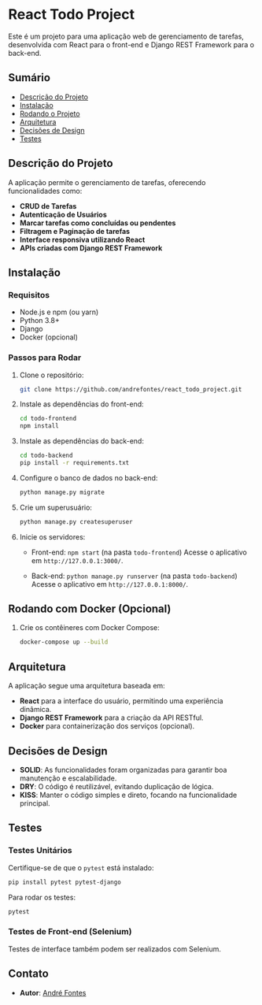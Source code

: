 
# React Todo Project

Este é um projeto para uma aplicação web de gerenciamento de tarefas, desenvolvida com React para o front-end e Django REST Framework para o back-end.

## Sumário
- [Descrição do Projeto](#descrição-do-projeto)
- [Instalação](#instalação)
- [Rodando o Projeto](#rodando-o-projeto)
- [Arquitetura](#arquitetura)
- [Decisões de Design](#decisões-de-design)
- [Testes](#testes)

## Descrição do Projeto

A aplicação permite o gerenciamento de tarefas, oferecendo funcionalidades como:
- **CRUD de Tarefas**
- **Autenticação de Usuários**
- **Marcar tarefas como concluídas ou pendentes**
- **Filtragem e Paginação de tarefas**
- **Interface responsiva utilizando React**
- **APIs criadas com Django REST Framework**

## Instalação

### Requisitos
- Node.js e npm (ou yarn)
- Python 3.8+
- Django
- Docker (opcional)

### Passos para Rodar

1. Clone o repositório:

    ```bash
    git clone https://github.com/andrefontes/react_todo_project.git
    ```

2. Instale as dependências do front-end:

    ```bash
    cd todo-frontend
    npm install
    ```

3. Instale as dependências do back-end:

    ```bash
    cd todo-backend
    pip install -r requirements.txt
    ```

4. Configure o banco de dados no back-end:

    ```bash
    python manage.py migrate
    ```

5. Crie um superusuário:

    ```bash
    python manage.py createsuperuser
    ```

6. Inicie os servidores:

    - Front-end: `npm start` (na pasta `todo-frontend`)
	Acesse o aplicativo em `http://127.0.0.1:3000/`.
	
    - Back-end: `python manage.py runserver` (na pasta `todo-backend`)
	Acesse o aplicativo em `http://127.0.0.1:8000/`.

## Rodando com Docker (Opcional)

1. Crie os contêineres com Docker Compose:

    ```bash
    docker-compose up --build
    ```

## Arquitetura

A aplicação segue uma arquitetura baseada em:
- **React** para a interface do usuário, permitindo uma experiência dinâmica.
- **Django REST Framework** para a criação da API RESTful.
- **Docker** para containerização dos serviços (opcional).

## Decisões de Design

- **SOLID**: As funcionalidades foram organizadas para garantir boa manutenção e escalabilidade.
- **DRY**: O código é reutilizável, evitando duplicação de lógica.
- **KISS**: Manter o código simples e direto, focando na funcionalidade principal.

## Testes

### Testes Unitários

Certifique-se de que o `pytest` está instalado:

```bash
pip install pytest pytest-django
```

Para rodar os testes:

```bash
pytest
```

### Testes de Front-end (Selenium)

Testes de interface também podem ser realizados com Selenium.

## Contato

- **Autor**: [André Fontes](https://github.com/andrefontes)
